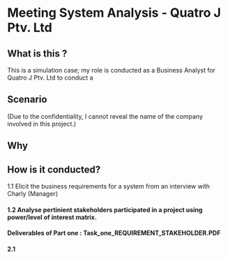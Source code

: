 # Meeting System Analysis - Quatro J Ptv. Ltd 

## What is this ?
This is a simulation case; my role is conducted as a Business Analyst for Quatro J Ptv. Ltd  to conduct a 

## Scenario
(Due to the confidentiality, I cannot reveal the name of the company involved in this project.)

## Why



## How is it conducted?

1.1 Elicit the business requirements for a system from an interview with Charly (Manager)
#### 1.2 Analyse pertinient stakeholders participated in a project using power/level of interest matrix. 
#### Deliverables of Part one : Task_one_REQUIREMENT_STAKEHOLDER.PDF

#### 2.1
